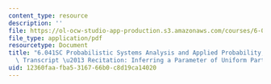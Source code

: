 ```yaml
---
content_type: resource
description: ''
file: https://ol-ocw-studio-app-production.s3.amazonaws.com/courses/6-041sc-probabilistic-systems-analysis-and-applied-probability-fall-2013/12360faafba5316766b0c8d19ca14020_MIT6_041SCF13_Inferring_a_Parameter_of_Uniform_Part_1_300k.pdf
file_type: application/pdf
resourcetype: Document
title: "6.041SC Probabilistic Systems Analysis and Applied Probability, Fall 2013\
  \ Transcript \u2013 Recitation: Inferring a Parameter of Uniform Part 1"
uid: 12360faa-fba5-3167-66b0-c8d19ca14020
---
```

